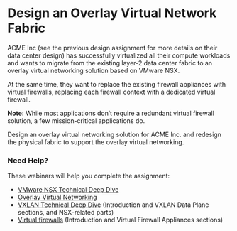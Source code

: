 # Design an Overlay Virtual Network Fabric

ACME Inc (see the previous design assignment for more details on their data center design) has successfully virtualized all their compute workloads and wants to migrate from the existing layer-2 data center fabric to an overlay virtual networking solution based on VMware NSX.

At the same time, they want to replace the existing firewall appliances with virtual firewalls, replacing each firewall context with a dedicated virtual firewall.

**Note:** While most applications don’t require a redundant virtual firewall solution, a few mission-critical applications do.

Design an overlay virtual networking solution for ACME Inc. and redesign the physical fabric to support the overlay virtual networking.

### Need Help?

These webinars will help you complete the assignment:

* [VMware NSX Technical Deep Dive](https://my.ipspace.net/bin/list?id=NSX)
* [Overlay Virtual Networking](https://my.ipspace.net/bin/list?id=Overlay)
* [VXLAN Technical Deep Dive](https://my.ipspace.net/bin/list?id=VXLAN) (Introduction and VXLAN Data Plane sections, and NSX-related parts)
* [Virtual firewalls](https://my.ipspace.net/bin/list?id=VirtFW) (Introduction and Virtual Firewall Appliances sections)
